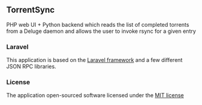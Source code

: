 ## TorrentSync

PHP web UI + Python backend which reads the list of completed torrents from a Deluge daemon and allows the user to invoke rsync for a given entry

### Laravel

This application is based on the [Laravel framework](http://laravel.com/) and a few different JSON RPC libraries.

### License

The application open-sourced software licensed under the [MIT license](http://opensource.org/licenses/MIT)
